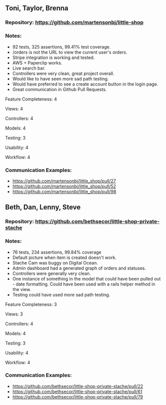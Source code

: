 ## Toni, Taylor, Brenna

### Repository: https://github.com/martensonbj/little-shop

### Notes:

* 92 tests, 325 assertions, 99.41% test coverage.
* /orders is not the URL to view the current user's orders.
* Stripe integration is working and tested.
* AWS + Paperclip works.
* Live search bar.
* Controllers were very clean, great project overall.
* Would like to have seen more sad path testing.
* Would have preferred to see a create account button in the login page.
* Great communication in Github Pull Requests.

Feature Completeness: 4

Views: 4

Controllers: 4

Models: 4

Testing: 3

Usability: 4

Workflow: 4

### Communication Examples:

* https://github.com/martensonbj/little_shop/pull/27
* https://github.com/martensonbj/little_shop/pull/52
* https://github.com/martensonbj/little_shop/pull/98

## Beth, Dan, Lenny, Steve

### Repository: https://github.com/bethsecor/little-shop-private-stache

### Notes:

* 76 tests, 234 assertions, 99.84% coverage
* Default picture when item is created doesn't work.
* Stache Cam was buggy on Digital Ocean.
* Admin dashboard had a generated graph of orders and statuses.
* Controllers were generally very clean.
* One instance of something in the model that could have been pulled out -
date formatting. Could have been used with a rails helper method in the view.
* Testing could have used more sad path testing.

Feature Completeness: 3

Views: 3

Controllers: 4

Models: 4

Testing: 3

Usability: 4

Workflow: 4

### Communication Examples:

* https://github.com/bethsecor/little-shop-private-stache/pull/22
* https://github.com/bethsecor/little-shop-private-stache/pull/61
* https://github.com/bethsecor/little-shop-private-stache/pull/79
